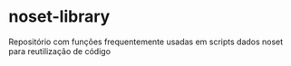 # noset-library
Repositório com funções frequentemente usadas em scripts dados noset para reutilização de código
